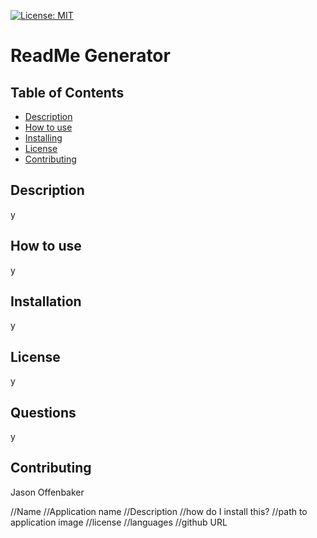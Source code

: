 [![License: MIT](https://img.shields.io/badge/License-MIT-yellow.svg)](https://opensource.org/licenses/MIT)
# ReadMe Generator

## Table of Contents
* [Description](#Description)
* [How to use](#Howtouse)
* [Installing](#Installing)
* [License](#license)
* [Contributing](#contribution)
## Description
y
## How to use
y
## Installation
y
## License
y
## Questions
y
## Contributing
Jason Offenbaker


//Name
//Application name
//Description
//how do I install this?
//path to application image
//license
//languages
//github URL